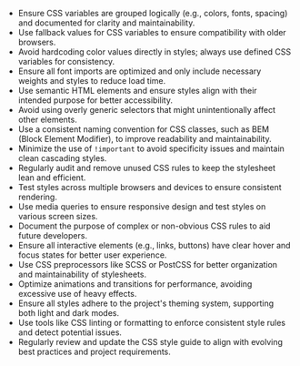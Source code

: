 - Ensure CSS variables are grouped logically (e.g., colors, fonts, spacing) and documented for clarity and maintainability.
- Use fallback values for CSS variables to ensure compatibility with older browsers.
- Avoid hardcoding color values directly in styles; always use defined CSS variables for consistency.
- Ensure all font imports are optimized and only include necessary weights and styles to reduce load time.
- Use semantic HTML elements and ensure styles align with their intended purpose for better accessibility.
- Avoid using overly generic selectors that might unintentionally affect other elements.
- Use a consistent naming convention for CSS classes, such as BEM (Block Element Modifier), to improve readability and maintainability.
- Minimize the use of `!important` to avoid specificity issues and maintain clean cascading styles.
- Regularly audit and remove unused CSS rules to keep the stylesheet lean and efficient.
- Test styles across multiple browsers and devices to ensure consistent rendering.
- Use media queries to ensure responsive design and test styles on various screen sizes.
- Document the purpose of complex or non-obvious CSS rules to aid future developers.
- Ensure all interactive elements (e.g., links, buttons) have clear hover and focus states for better user experience.
- Use CSS preprocessors like SCSS or PostCSS for better organization and maintainability of stylesheets.
- Optimize animations and transitions for performance, avoiding excessive use of heavy effects.
- Ensure all styles adhere to the project's theming system, supporting both light and dark modes.
- Use tools like CSS linting or formatting to enforce consistent style rules and detect potential issues.
- Regularly review and update the CSS style guide to align with evolving best practices and project requirements.
